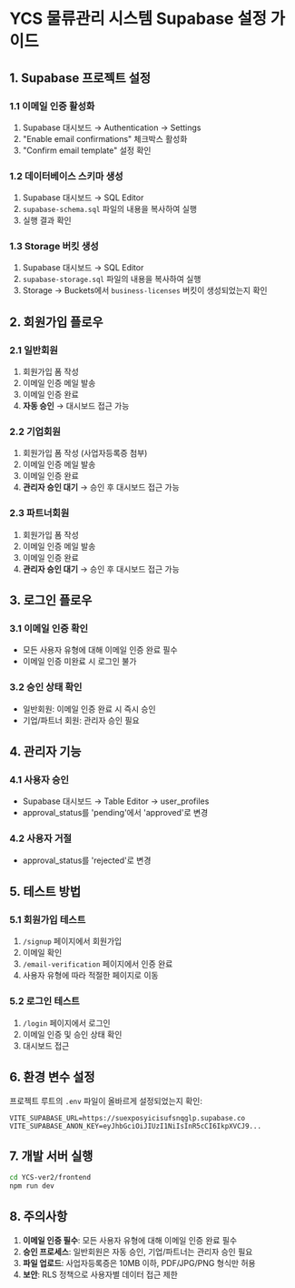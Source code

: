 # YCS 물류관리 시스템 Supabase 설정 가이드

## 1. Supabase 프로젝트 설정

### 1.1 이메일 인증 활성화
1. Supabase 대시보드 → Authentication → Settings
2. "Enable email confirmations" 체크박스 활성화
3. "Confirm email template" 설정 확인

### 1.2 데이터베이스 스키마 생성
1. Supabase 대시보드 → SQL Editor
2. `supabase-schema.sql` 파일의 내용을 복사하여 실행
3. 실행 결과 확인

### 1.3 Storage 버킷 생성
1. Supabase 대시보드 → SQL Editor
2. `supabase-storage.sql` 파일의 내용을 복사하여 실행
3. Storage → Buckets에서 `business-licenses` 버킷이 생성되었는지 확인

## 2. 회원가입 플로우

### 2.1 일반회원
1. 회원가입 폼 작성
2. 이메일 인증 메일 발송
3. 이메일 인증 완료
4. **자동 승인** → 대시보드 접근 가능

### 2.2 기업회원
1. 회원가입 폼 작성 (사업자등록증 첨부)
2. 이메일 인증 메일 발송
3. 이메일 인증 완료
4. **관리자 승인 대기** → 승인 후 대시보드 접근 가능

### 2.3 파트너회원
1. 회원가입 폼 작성
2. 이메일 인증 메일 발송
3. 이메일 인증 완료
4. **관리자 승인 대기** → 승인 후 대시보드 접근 가능

## 3. 로그인 플로우

### 3.1 이메일 인증 확인
- 모든 사용자 유형에 대해 이메일 인증 완료 필수
- 이메일 인증 미완료 시 로그인 불가

### 3.2 승인 상태 확인
- 일반회원: 이메일 인증 완료 시 즉시 승인
- 기업/파트너 회원: 관리자 승인 필요

## 4. 관리자 기능

### 4.1 사용자 승인
- Supabase 대시보드 → Table Editor → user_profiles
- approval_status를 'pending'에서 'approved'로 변경

### 4.2 사용자 거절
- approval_status를 'rejected'로 변경

## 5. 테스트 방법

### 5.1 회원가입 테스트
1. `/signup` 페이지에서 회원가입
2. 이메일 확인
3. `/email-verification` 페이지에서 인증 완료
4. 사용자 유형에 따라 적절한 페이지로 이동

### 5.2 로그인 테스트
1. `/login` 페이지에서 로그인
2. 이메일 인증 및 승인 상태 확인
3. 대시보드 접근

## 6. 환경 변수 설정

프로젝트 루트의 `.env` 파일이 올바르게 설정되었는지 확인:

```env
VITE_SUPABASE_URL=https://suexposyicisufsnqglp.supabase.co
VITE_SUPABASE_ANON_KEY=eyJhbGciOiJIUzI1NiIsInR5cCI6IkpXVCJ9...
```

## 7. 개발 서버 실행

```bash
cd YCS-ver2/frontend
npm run dev
```

## 8. 주의사항

1. **이메일 인증 필수**: 모든 사용자 유형에 대해 이메일 인증 완료 필수
2. **승인 프로세스**: 일반회원은 자동 승인, 기업/파트너는 관리자 승인 필요
3. **파일 업로드**: 사업자등록증은 10MB 이하, PDF/JPG/PNG 형식만 허용
4. **보안**: RLS 정책으로 사용자별 데이터 접근 제한
